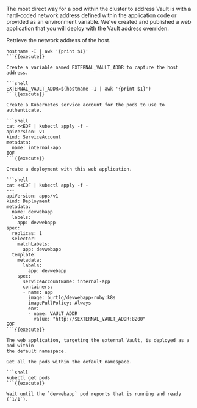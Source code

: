 The most direct way for a pod within the cluster to address Vault is with a
hard-coded network address defined within the application code or provided as an
environment variable. We've created and published a web application that you
will deploy with the Vault address overriden.

Retrieve the network address of the host.

```shell
hostname -I | awk '{print $1}'
```{{execute}}

Create a variable named EXTERNAL_VAULT_ADDR to capture the host address.

```shell
EXTERNAL_VAULT_ADDR=$(hostname -I | awk '{print $1}')
```{{execute}}

Create a Kubernetes service account for the pods to use to authenticate.

```shell
cat <<EOF | kubectl apply -f -
apiVersion: v1
kind: ServiceAccount
metadata:
  name: internal-app
EOF
```{{execute}}

Create a deployment with this web application.

```shell
cat <<EOF | kubectl apply -f -
---
apiVersion: apps/v1
kind: Deployment
metadata:
  name: devwebapp
  labels:
    app: devwebapp
spec:
  replicas: 1
  selector:
    matchLabels:
      app: devwebapp
  template:
    metadata:
      labels:
        app: devwebapp
    spec:
      serviceAccountName: internal-app
      containers:
      - name: app
        image: burtlo/devwebapp-ruby:k8s
        imagePullPolicy: Always
        env:
        - name: VAULT_ADDR
          value: "http://$EXTERNAL_VAULT_ADDR:8200"
EOF
```{{execute}}

The web application, targeting the external Vault, is deployed as a pod within
the default namespace.

Get all the pods within the default namespace.

```shell
kubectl get pods
```{{execute}}

Wait until the `devwebapp` pod reports that is running and ready (`1/1`).
